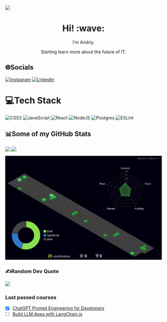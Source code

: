 [![](https://visitcount.itsvg.in/api?id=MrAndriy&label=Profile%20Views&color=12&icon=2&pretty=true)](https://visitcount.itsvg.in)
<h1 align='center'> Hi! :wave:</h1>
<p align='center'>I'm Andriy.</p>
<p align='center'>Starting learn more about the future of IT.</p>

## 🌐Socials 
[![Instagram](https://img.shields.io/badge/Instagram-%23E4405F.svg?logo=Instagram&logoColor=white)](https://instagram.com/mr__andriy)
[![LinkedIn](https://img.shields.io/badge/LinkedIn-%230077B5.svg?logo=linkedin&logoColor=white)](https://linkedin.com/in/mriy-andriy-67b8631bb)

# 💻Tech Stack
![CSS3](https://img.shields.io/badge/css3-%231572B6.svg?style=flat&logo=css3&logoColor=white) 
![JavaScript](https://img.shields.io/badge/javascript-%23323330.svg?style=flat&logo=javascript&logoColor=%23F7DF1E)
![React](https://img.shields.io/badge/react-%2320232a.svg?style=flat&logo=react&logoColor=%2361DAFB)
![NodeJS](https://img.shields.io/badge/node.js-6DA55F?style=flat&logo=node.js&logoColor=white)
![Postgres](https://img.shields.io/badge/postgres-%23316192.svg?style=flat&logo=postgresql&logoColor=white)
![ESLint](https://img.shields.io/badge/ESLint-4B3263?style=flat&logo=eslint&logoColor=white)

## 📊Some of my GitHub Stats

<a href="https://github.com/mrandriy">
  <img  width='50%' align="center" src="https://github-readme-stats.vercel.app/api?username=mrandriy&show_icons=true&theme=dark" />
</a>
  

<a href="https://github.com/mrandriy">
  <img width='50%' align="center" src="https://github-readme-stats.vercel.app/api/top-langs/?username=mrandriy&layout=compact&theme=dark" />
</a>



![](./profile-3d-contrib/profile-night-green.svg)



### ✍️Random Dev Quote

![](https://quotes-github-readme.vercel.app/api?type=horizontal&theme=tokyonight)

### Last passed courses
- [x] [ChatGPT Prompt Engineering for Developers](https://www.deeplearning.ai/short-courses/chatgpt-prompt-engineering-for-developers)
- [ ] [Build LLM Apps with LangChain.js](https://learn.deeplearning.ai/build-llm-apps-with-langchain-js)
